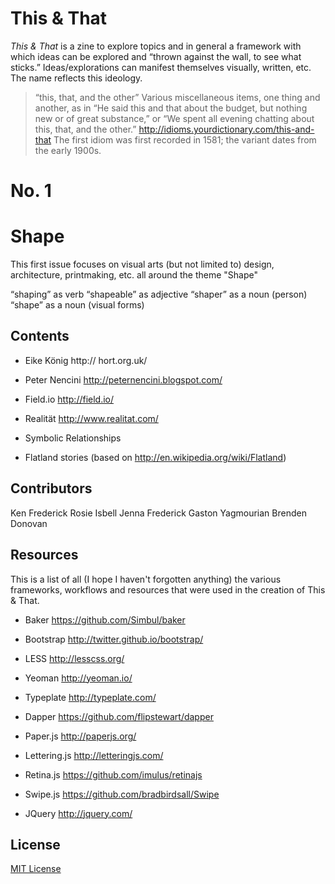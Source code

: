 This & That
======

*This & That* is a zine to explore topics and in general a framework with which ideas can be explored and “thrown against the wall, to see what sticks.” Ideas/explorations can manifest themselves visually, written, etc. The name reflects this ideology.

> “this, that, and the other” Various miscellaneous items, one thing and another, as in “He said this and that about the budget, but nothing new or of great substance,” or “We spent all evening chatting about this, that, and the other.”
http://idioms.yourdictionary.com/this-and-that
> The first idiom was first recorded in 1581; the variant dates from the early 1900s.



No. 1
======
Shape
======

This first issue focuses on visual arts (but not limited to) design, architecture, printmaking, etc. all around the theme "Shape" 

“shaping” as verb
“shapeable” as adjective
“shaper” as a noun (person)
“shape” as a noun (visual forms) 



Contents
------

* Eike König
http:// hort.org.uk/

* Peter Nencini
http://peternencini.blogspot.com/

* Field.io
http://field.io/

* Realität
http://www.realitat.com/

* Symbolic Relationships

* Flatland stories
(based on http://en.wikipedia.org/wiki/Flatland)



Contributors
------

Ken Frederick
Rosie Isbell
Jenna Frederick
Gaston Yagmourian
Brenden Donovan




Resources
------

This is a list of all (I hope I haven't forgotten anything) the various frameworks, workflows and resources that were used in the creation of This & That.

* Baker
https://github.com/Simbul/baker

* Bootstrap
http://twitter.github.io/bootstrap/

* LESS
http://lesscss.org/

* Yeoman
http://yeoman.io/

* Typeplate
http://typeplate.com/

* Dapper
https://github.com/flipstewart/dapper

* Paper.js
http://paperjs.org/

* Lettering.js
http://letteringjs.com/

* Retina.js
https://github.com/imulus/retinajs

* Swipe.js
https://github.com/bradbirdsall/Swipe

* JQuery
http://jquery.com/



License
------
[MIT License](http://en.wikipedia.org/wiki/MIT_License)


